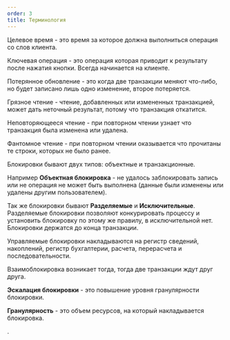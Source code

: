 ```yaml
---
order: 3
title: Терминология
---
```


Целевое время - это время за которое должна выполниться операция со слов клиента.

Ключевая операция - это операция которая приводит к результату после нажатия кнопки. Всегда начинается на клиенте.



Потерянное обновление - это когда две транзакции меняют что-либо, но будет записано лишь одно изменение, второе потеряется.

Грязное чтение - чтение, добавленных или измененных транзакцией, может дать неточный результат, потому что транзакция откатится.

Неповторяющееся чтение - при повторном чтении узнает что транзакция была изменена или удалена.

Фантомное чтение - при повторном чтении оказывается что прочитаны те строки, которых не было ранее.

Блокировки бывают двух типов: объектные и транзакционные.

Например **Объектная блокировка** \- не удалось заблокировать запись или не операция не может быть выполнена (данные были изменены или удалены другим пользователем).

Так же блокировки бывают **Разделяемые** и **Исключительные**. Разделяемые блокировки позволяют конкурировать процессу и установить блокировку по этому же правилу, в исключительной нет. Блокировки держатся до конца транзакции.

Управляемые блокировки накладываются на регистр сведений, накоплений, регистр бухгалтерии, расчета, перерасчета и последовательности.

Взаимоблокировка возникает тогда, тогда две транзакции ждут друг друга.

**Эскалация блокировки** - это повышение уровня гранулярности блокировки.

**Гранулярность** \- это объем ресурсов, на который накладывается блокировка.

.


